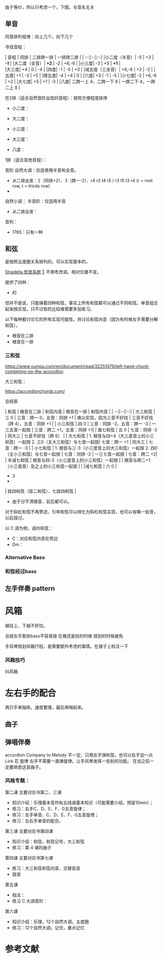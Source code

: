 


由于等价，所以只考虑一个，下图。与音名无关

## 单音

同音排列规律：向上几个，向下几个


寻找音程：

| 音程 | 同排 | 二排跨一排 | 一排跨二排 | 
| :-:|:-:|:-:|
|小二度（半音）|  -5 | +3 | **-1** | 
|大二度（全音）|  **+2** | -2 | +6,-6 |
|小三度| -3 | +5  | **+1** |  
|大三度| +4 | 0 | -4 | 
|四度| -1 | -5 | +3 | 
|减五度（三全音）| +6,-6 | +2 | -2 | 
|五度| +1 | -3 | +5 |
|增五度| -4 | +4 | 0 | 
|六度| +3 | -1 | -5 |
|小七度| -2 | +6,-6 | +2 | 
|大七度| +5 | +1 | -3 | 
|八度| 二跨一上 4，二跨一下 8 | 一跨二下 4，一跨二上 8 | 

在2排（适合自然音阶出现的音程）：按照方便程度排序
- 小二度：
- 大二度：
- 小三度：
- 大三度：

- 八度：

1排（适合其他音程）：


音阶 
自然大调：仅适使用半音和全音。
- 从二排出发：2（同排+2）、3（跨一-2）、r4 r2 t4 r5 / r3 t5 t3 r4 (r = root row, t = thirds row)
- 
自然小调：
半音阶：仅适用半音
- 从二排出发：


音列：
- 1765：只有一种

## 和弦

是按照五度圈关系排列的，可以实现基本的，

[Stradella 低音系统](https://en.wikipedia.org/wiki/Stradella_bass_system)
∑
不用考虑调。相对位置不变。


提供了四种：
- 的


但并不是说，只能弹着四种和弦，事实上所有和弦都可以通过不同和弦、单音组合起来按实现，只不过有的比较难需要多加练习。

以下每种都讨论它的所有实现可能性，并讨论和弦内音（因为有时候左手需要分解和弦）。
- 根音在二排
- 根音在一排


### 三和弦



https://www.yumpu.com/en/document/read/32251079/left-hand-chord-combining-on-the-accordion


大三和弦：


https://accordionchords.com/


总结表

| 和弦  | 根音在二排 | 和弦内音 | 根音在一排  | 和弦内音 |
| :-:|:-:|:-:|
| 大三和弦 | 三 0 | 三音：跨一 0，五音：同排 +1 | 难以实现，因为三音不好找 | 三音不好找（跨 4），五音：同排 +1 | 
| 小三和弦 | 四 0 | 三音：同排 -3，五音：跨一 -3 | 一三五音一起按 | 三音：跨二 +1，五音：同排 +1| 
| 属七和弦 | 五 0 | 七音：同排 -2 | 同大三 | 七音不好找（跨 6） |
| 大七和弦 | 1. 根音与四+4（大三度音上的小三和弦）一起按 2. 三0（主大三和弦）与七音一起按| 七音：跨一 +1 | 同大三 | 七音：跨一 -3 |
| 小七和弦 | 1. 根音与三-3（小三度音上的大三和弦）一起按 2. 四0（主小三和弦）与七音一起按 | 七音：同排 -2 | 一三七音一起按 | 七音：跨二 +2|
| 半减七和弦 | 根音与四-3（小三度音上的小三和弦）一起按 |    | 根音与跨二+1（小三度音）及之上的小三和弦一起按 |   | 
|减七和弦 | 六 0 | 
  - 3
- 
| 挂四和弦（挂二和弦）、七挂四和弦 |
  - 由于分不清根音，前后都可以。


对于斜杠和弦不再赘述，引申和弦可以转化为斜杠和弦实现，也可以省略一些音，以后探讨。


以 C 调为例，调内和弦：
- C：对应和弦内音在旁边
- Dm：



### Alternative Bass


### 和弦经过bass




## 左手伴奏 pattern


# 风箱


越往上、下越不好拉。

总结左手那些bass不容易按 在推还是拉的时候 规划的时候避免

手风琴规划风箱行程，是需要额外考虑的事情。在谱子上标注一下



### 风箱技巧

抖风箱



# 左右手的配合

两只手单独练。速度要慢，最后再喝起来。




## 曲子





## 弹唱伴奏

accordion Company to Melody
不一定，只用左手弹和弦，也可以右手加一点Lick 花 旋律     右手不需要一直弹旋律。让手风琴发挥一些别的功能。
在谈之前一定要熟悉这首曲子。






### 风格专题：



第二课
主要对应书第二、三课
- 知识介绍：乐理基本音符和五线谱基本知识（可能需要介绍，预留10min）；
- 练习：右手C、D、E、F、G五音旋律；
- 练习：左手单音，C、D、E、F、G五音旋律；
- 练习：左右手单音的配合。

第三课
主要对应书第四课
- 知识介绍：和弦，和弦记号，大三和弦
- 练习：第 4 课的曲子

第四课
主要对应书第七课
- 练习：大三和弦和弦内音，交替低音
- 跳音

第五课
- 指法：
- 练习 C 大调音阶：


第六课
- 知识介绍：乐理，12个自然大调，五度圈
- 练习：12个自然大调，记住，重点记忆









# 参考文献